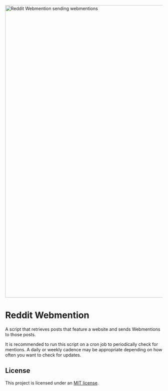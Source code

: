 <img width="931" alt="Reddit Webmention sending webmentions" src="https://github.com/capjamesg/reddit-webmention/assets/37276661/7683b0bf-d511-408c-9f44-94a2d6b1dd90">

# Reddit Webmention

A script that retrieves posts that feature a website and sends Webmentions to those posts.

It is recommended to run this script on a cron job to periodically check for mentions. A daily or weekly cadence may be appropriate depending on how often you want to check for updates.

## License

This project is licensed under an [MIT license](LICENSE).
